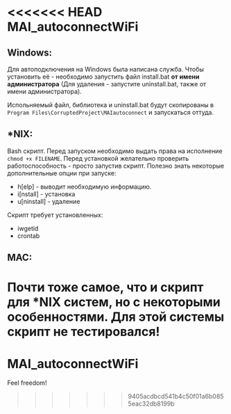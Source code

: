 <<<<<<< HEAD
MAI_autoconnectWiFi
========================
Windows:
-------------------------
Для автоподключения на Windows была написана служба.
Чтобы установить её - необходимо запустить файл install.bat **от имени администратора** (Для удаления - запустите uninstall.bat, также от имени администратора).

Испольняемый файл, библиотека и uninstall.bat будут скопированы в `Program Files\CorruptedProject\MAIautoconnect` и запускаться оттуда. 

*NIX:
-------------------------
Bash скрипт. Перед запуском необходимо выдать права на исполнение `chmod +x FILENAME`.
Перед установкой желательно проверить работоспособность - просто запустив скрипт. 
Полезно знать некоторые дополнительные опции при запуске:
* h[elp] - выводит необходимую информацию.
* i[nstall] - установка
* u[ninstall] - удаление

Скрипт требует установленных:
* iwgetid
* crontab

MAC:
-------------------------
Почти тоже самое, что и скрипт для *NIX систем, но с некоторыми особенностями.
**Для этой системы скрипт не тестировался!**
=======
# MAI_autoconnectWiFi
Feel freedom!
>>>>>>> 9405acdbcd541b4c50f01a6b0855eac32db8199b
